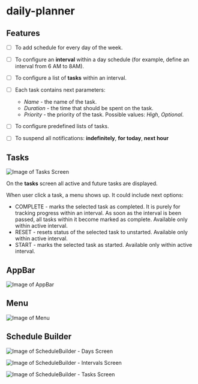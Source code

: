 # daily-planner

## Features

- [ ] To add schedule for every day of the week.
- [ ] To configure an **interval** within a day schedule (for example, define an interval from 6 AM to 8AM).
- [ ] To configure a list of **tasks** within an interval.
- [ ] Each task contains next parameters:
  - *Name* - the name of the task.
  - *Duration* - the time that should be spent on the task.
  - *Priority* - the priority of the task. Possible values: *High*, *Optional*.
- [ ] To configure predefined lists of tasks.
- [ ] To suspend all notifications: **indefinitely**, **for today**, **next hour**


## Tasks

![Image of Tasks Screen](/design/mockups/TasksScreen.png)

On the **tasks** screen all active and future tasks are displayed.

When user click a task, a menu shows up. It could include next options:
- COMPLETE - marks the selected task as completed. It is purely for tracking progress within an interval. As soon as the interval is been passed, all tasks within it become marked as complete. Available only within active interval.
- RESET - resets status of the selected task to unstarted. Available only within active interval.
- START - marks the selected task as started. Available only within active interval.


## AppBar

![Image of AppBar](/design/mockups/AppBar.png)


## Menu

![Image of Menu](/design/mockups/Menu.png)


## Schedule Builder

![Image of ScheduleBuilder - Days Screen](/design/mockups/ScheduleBuilder_Days.png)

![Image of ScheduleBuilder - Intervals Screen](/design/mockups/ScheduleBuilder_Intervals.png)

![Image of ScheduleBuilder - Tasks Screen](/design/mockups/ScheduleBuilder_Tasks.png)

